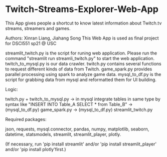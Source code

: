 # Twitch-Streams-Explorer-Web-App
This App gives people a shortcut to know latest information about Twitch.tv streams, streamers and games.

Authors: Xinran Liang, Jiahang Song 
This Web App is used as final project for DSCI551 sp21 @ USC

streamlit_twitch.py is the script for runing web application. Please run the command "streamlit run streamli_twitch.py" to start the web application. 
twitch_to_mysql.py is our data crawler.
twitch.py contains several functions to request different kinds of data from Twitch.
game_spark.py provides parallel processing using spark to analyze game data.
mysql_to_df.py is the script for grabbing data from mysql and reformatted them for UI building. 

Logic:

twitch.py + twitch_to_mysql.py -> in mysql integrate tables in same type by syntax like "INSERT INTO Table_A SELECT * from Table_B" -> (mysql_to_df.py) game_spark.py -> (mysql_to_df.py) streamlit_twitch.py

Required packages: 

json, requests, mysql.connector, pandas, numpy, matplotlib, seaborn, datetime, statsmodels, streamlit, streamlit_player, plotly. 

(If necessary, run 'pip install streamlit' and/or 'pip install streamlit_player' and/or 'pip install plotly'first.)

